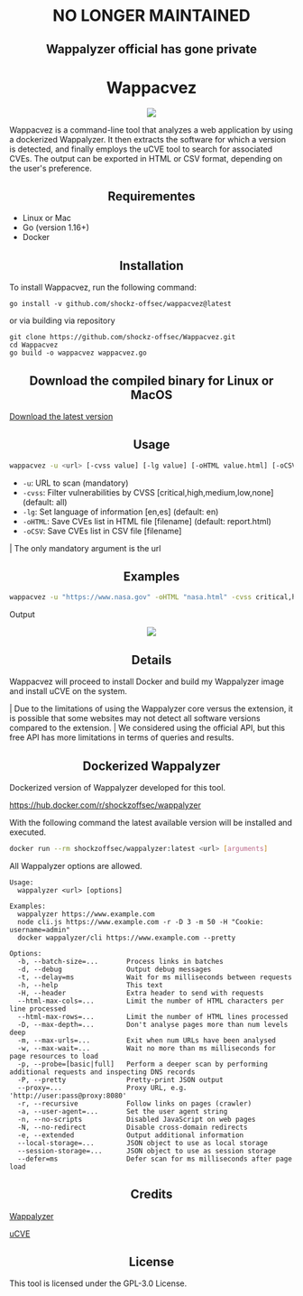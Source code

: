 <div align="center">
  <h1>NO LONGER MAINTAINED</h1>
  <h2>Wappalyzer official has gone private</h2>
</div>
<div align="center">
  <h1>Wappacvez</h1>
</div>
<div align="center">
  <img src="https://user-images.githubusercontent.com/67438760/236649071-9bc6c030-7ff0-40c9-8dfd-e4e096f0b30a.png" align="center">
</div>


Wappacvez is a command-line tool that analyzes a web application by using a dockerized Wappalyzer. It then extracts the software for which a version is detected, and finally employs the uCVE tool to search for associated CVEs. The output can be exported in HTML or CSV format, depending on the user's preference.

<div align="center">
  <h2>Requirementes</h2>
</div>

* Linux or Mac
* Go (version 1.16+)
* Docker

<div align="center">
  <h2>Installation</h2>
</div>

To install Wappacvez, run the following command:

```
go install -v github.com/shockz-offsec/wappacvez@latest
```
or via building via repository
```
git clone https://github.com/shockz-offsec/Wappacvez.git
cd Wappacvez
go build -o wappacvez wappacvez.go
```

<div align="center">
  <h2>Download the compiled binary for Linux or MacOS</h2>
</div>

[Download the latest version](https://github.com/shockz-offsec/Wappacvez/releases)


<div align="center">
  <h2>Usage</h2>
</div>

```bash
wappacvez -u <url> [-cvss value] [-lg value] [-oHTML value.html] [-oCSV value.csv]
```

* `-u`: URL to scan (mandatory)
* `-cvss`: Filter vulnerabilities by CVSS [critical,high,medium,low,none] (default: all)
* `-lg`: Set language of information [en,es] (default: en)
* `-oHTML`: Save CVEs list in HTML file [filename] (default: report.html)
* `-oCSV`: Save CVEs list in CSV file [filename]

| The only mandatory argument is the url

<div align="center">
  <h2>Examples</h2>
</div>

```bash
wappacvez -u "https://www.nasa.gov" -oHTML "nasa.html" -cvss critical,high
```

Output

<div align="center">
  <img src="https://user-images.githubusercontent.com/67438760/236649945-fc9ab712-489f-47fb-89d7-f4cd8b8c705f.png" align="center">
</div>

<div align="center">
  <h2>Details</h2>
</div>

Wappacvez will proceed to install Docker and build my Wappalyzer image and install uCVE on the system.

| Due to the limitations of using the Wappalyzer core versus the extension, it is possible that some websites may not detect all software versions compared to the extension.
| We considered using the official API, but this free API has more limitations in terms of queries and results.


<div align="center">
  <h2>Dockerized Wappalyzer</h2>
</div>

Dockerized version of Wappalyzer developed for this tool.

https://hub.docker.com/r/shockzoffsec/wappalyzer

With the following command the latest available version will be installed and executed.

```bash
docker run --rm shockzoffsec/wappalyzer:latest <url> [arguments]
```

All Wappalyzer options are allowed.

```
Usage:
  wappalyzer <url> [options]

Examples:
  wappalyzer https://www.example.com
  node cli.js https://www.example.com -r -D 3 -m 50 -H "Cookie: username=admin"
  docker wappalyzer/cli https://www.example.com --pretty

Options:
  -b, --batch-size=...       Process links in batches
  -d, --debug                Output debug messages
  -t, --delay=ms             Wait for ms milliseconds between requests
  -h, --help                 This text
  -H, --header               Extra header to send with requests
  --html-max-cols=...        Limit the number of HTML characters per line processed
  --html-max-rows=...        Limit the number of HTML lines processed
  -D, --max-depth=...        Don't analyse pages more than num levels deep
  -m, --max-urls=...         Exit when num URLs have been analysed
  -w, --max-wait=...         Wait no more than ms milliseconds for page resources to load
  -p, --probe=[basic|full]   Perform a deeper scan by performing additional requests and inspecting DNS records
  -P, --pretty               Pretty-print JSON output
  --proxy=...                Proxy URL, e.g. 'http://user:pass@proxy:8080'
  -r, --recursive            Follow links on pages (crawler)
  -a, --user-agent=...       Set the user agent string
  -n, --no-scripts           Disabled JavaScript on web pages
  -N, --no-redirect          Disable cross-domain redirects
  -e, --extended             Output additional information
  --local-storage=...        JSON object to use as local storage
  --session-storage=...      JSON object to use as session storage
  --defer=ms                 Defer scan for ms milliseconds after page load
```


<div align="center">
  <h2>Credits</h2>
</div>

[Wappalyzer](https://github.com/wappalyzer/wappalyzer)

[uCVE](https://github.com/m3n0sd0n4ld/uCVE)


<div align="center">
  <h2>License</h2>
</div>

This tool is licensed under the GPL-3.0 License.
